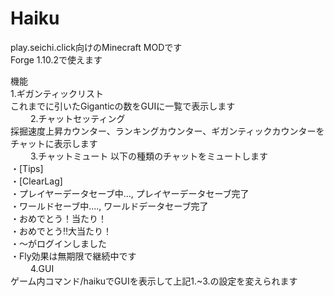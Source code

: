 # Haiku
play.seichi.click向けのMinecraft MODです  
Forge 1.10.2で使えます  
  
  
機能  
1.ギガンティックリスト  
これまでに引いたGiganticの数をGUIに一覧で表示します  
　　
2.チャットセッティング  
採掘速度上昇カウンター、ランキングカウンター、ギガンティックカウンターをチャットに表示します  
　　
3.チャットミュート
以下の種類のチャットをミュートします  
・[Tips]  
・[ClearLag]  
・プレイヤーデータセーブ中…, プレイヤーデータセーブ完了  
・ワールドセーブ中...., ワールドデータセーブ完了  
・おめでとう！当たり！  
・おめでとう‼︎大当たり！  
・〜がログインしました  
・Fly効果は無期限で継続中です  
　　
4.GUI  
ゲーム内コマンド/haikuでGUIを表示して上記1.~3.の設定を変えられます
